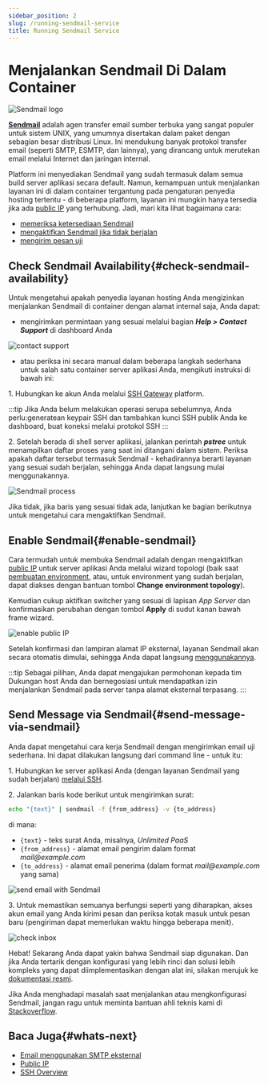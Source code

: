 ```yaml
---
sidebar_position: 2
slug: /running-sendmail-service
title: Running Sendmail Service
---
```

# Menjalankan Sendmail Di Dalam Container

![Sendmail logo](#)

**[Sendmail](<http://www.sendmail.com/>)** adalah agen transfer email sumber terbuka yang sangat populer untuk sistem UNIX, yang umumnya disertakan dalam paket dengan sebagian besar distribusi Linux. Ini mendukung banyak protokol transfer email (seperti SMTP, ESMTP, dan lainnya), yang dirancang untuk merutekan email melalui Internet dan jaringan internal.

Platform ini menyediakan Sendmail yang sudah termasuk dalam semua build server aplikasi secara default. Namun, kemampuan untuk menjalankan layanan ini di dalam container tergantung pada pengaturan penyedia hosting tertentu - di beberapa platform, layanan ini mungkin hanya tersedia jika ada [public IP](<https://docs.dewacloud.com/docs/public-ip/>) yang terhubung. Jadi, mari kita lihat bagaimana cara:

  * [memeriksa ketersediaan Sendmail](<https://docs.dewacloud.com/docs/#check-sendmail-availability>)
  * [mengaktifkan Sendmail jika tidak berjalan](<https://docs.dewacloud.com/docs/#enable-sendmail>)
  * [mengirim pesan uji](<https://docs.dewacloud.com/docs/#send-message-via-sendmail>)

## Check Sendmail Availability{#check-sendmail-availability}

Untuk mengetahui apakah penyedia layanan hosting Anda mengizinkan menjalankan Sendmail di container dengan alamat internal saja, Anda dapat:

  * mengirimkan permintaan yang sesuai melalui bagian _**Help > Contact Support**_ di dashboard Anda 
  
  ![contact support](#)
  
  * atau periksa ini secara manual dalam beberapa langkah sederhana untuk salah satu container server aplikasi Anda, mengikuti instruksi di bawah ini:

1\. Hubungkan ke akun Anda melalui [SSH Gateway](<https://docs.dewacloud.com/docs/ssh-gate/>) platform.

:::tip 
Jika Anda belum melakukan operasi serupa sebelumnya, Anda perlu:generatean keypair SSH dan tambahkan kunci SSH publik Anda ke dashboard, buat koneksi melalui protokol SSH 
:::

2\. Setelah berada di shell server aplikasi, jalankan perintah _**pstree**_ untuk menampilkan daftar proses yang saat ini ditangani dalam sistem. Periksa apakah daftar tersebut termasuk Sendmail - kehadirannya berarti layanan yang sesuai sudah berjalan, sehingga Anda dapat langsung mulai menggunakannya.

![Sendmail process](#)

Jika tidak, jika baris yang sesuai tidak ada, lanjutkan ke bagian berikutnya untuk mengetahui cara mengaktifkan Sendmail.

## Enable Sendmail{#enable-sendmail}

Cara termudah untuk membuka Sendmail adalah dengan mengaktifkan [public IP](<https://docs.dewacloud.com/docs/public-ip/>) untuk server aplikasi Anda melalui wizard topologi (baik saat [pembuatan environment](<https://docs.dewacloud.com/docs/setting-up-environment/>), atau, untuk environment yang sudah berjalan, dapat diakses dengan bantuan tombol **Change environment topology**).

Kemudian cukup aktifkan switcher yang sesuai di lapisan _App Server_ dan konfirmasikan perubahan dengan tombol **Apply** di sudut kanan bawah frame wizard.

![enable public IP](#)

Setelah konfirmasi dan lampiran alamat IP eksternal, layanan Sendmail akan secara otomatis dimulai, sehingga Anda dapat langsung [menggunakannya](<https://docs.dewacloud.com/docs/#send-message-via-sendmail>).

:::tip 
Sebagai pilihan, Anda dapat mengajukan permohonan kepada tim Dukungan host Anda dan bernegosiasi untuk mendapatkan izin menjalankan Sendmail pada server tanpa alamat eksternal terpasang. 
:::

## Send Message via Sendmail{#send-message-via-sendmail}

Anda dapat mengetahui cara kerja Sendmail dengan mengirimkan email uji sederhana. Ini dapat dilakukan langsung dari command line - untuk itu:

1\. Hubungkan ke server aplikasi Anda (dengan layanan Sendmail yang sudah berjalan) [melalui SSH](<https://docs.dewacloud.com/docs/ssh-gate/>).

2\. Jalankan baris kode berikut untuk mengirimkan surat:

```bash  
echo "{text}" | sendmail -f {from_address} -v {to_address}   
```    

di mana:

  * `{text}` - teks surat Anda, misalnya, _Unlimited PaaS_
  * `{from_address}` - alamat email pengirim dalam format _mail@example.com_
  * `{to_address}` - alamat email penerima (dalam format _mail@example.com_ yang sama)

![send email with Sendmail](#)

3\. Untuk memastikan semuanya berfungsi seperti yang diharapkan, akses akun email yang Anda kirimi pesan dan periksa kotak masuk untuk pesan baru (pengiriman dapat memerlukan waktu hingga beberapa menit).

![check inbox](#)

Hebat! Sekarang Anda dapat yakin bahwa Sendmail siap digunakan. Dan jika Anda tertarik dengan konfigurasi yang lebih rinci dan solusi lebih kompleks yang dapat diimplementasikan dengan alat ini, silakan merujuk ke [dokumentasi resmi](<https://www.sendmail.com/pdfs/open_source/installation_and_op_guide.pdf>).

Jika Anda menghadapi masalah saat menjalankan atau mengkonfigurasi Sendmail, jangan ragu untuk meminta bantuan ahli teknis kami di [Stackoverflow](<https://stackoverflow.com/questions/tagged/jelastic>).

## Baca Juga{#whats-next}

  * [Email menggunakan SMTP eksternal](<https://docs.dewacloud.com/docs/email-via-external-smtp/>)
  * [Public IP](<https://docs.dewacloud.com/docs/public-ip/>)
  * [SSH Overview](<https://docs.dewacloud.com/docs/ssh-gate/>)